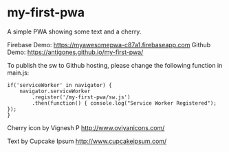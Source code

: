 # my-first-pwa

A simple PWA showing some text and a cherry.

Firebase Demo: https://myawesomepwa-c87a1.firebaseapp.com
Github Demo: https://antigones.github.io/my-first-pwa/

To publish the sw to Github hosting, please change the following function in main.js:

```
if('serviceWorker' in navigator) {
	navigator.serviceWorker
		.register('/my-first-pwa/sw.js')
		.then(function() { console.log("Service Worker Registered"); });
}
```
Cherry icon by Vignesh P http://www.oviyanicons.com/

Text by Cupcake Ipsum​ http://www.cupcakeipsum.com/

